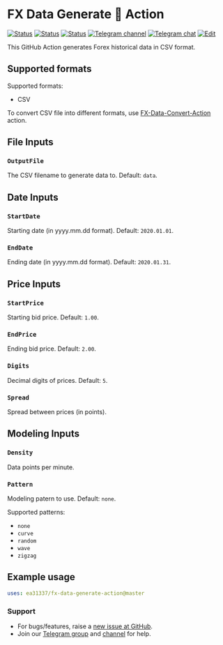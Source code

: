 # FX Data Generate 🐳 Action

<!-- markdownlint-configure-file { "MD013": { "line_length": 120 } } -->
<!-- [![Release][github-release-image]][github-release-link] -->
<!-- [![Docker image][docker-build-image]][docker-build-link] -->
[![Status][gha-image-action-master]][gha-link-action-master]
[![Status][gha-image-docker-master]][gha-link-docker-master]
[![Status][gha-image-lint-master]][gha-link-lint-master]
[![Telegram channel][tg-channel-image]][tg-channel-link]
[![Telegram chat][tg-chat-image]][tg-chat-link]
[![Edit][gitpod-image]][gitpod-link]

This GitHub Action generates Forex historical data in CSV format.

## Supported formats

Supported formats:

- CSV

To convert CSV file into different formats,
use [FX-Data-Convert-Action](https://github.com/EA31337/FX-Data-Convert-Action) action.

## File Inputs

### `OutputFile`

The CSV filename to generate data to. Default: `data`.

## Date Inputs

### `StartDate`

Starting date (in yyyy.mm.dd format). Default: `2020.01.01`.

### `EndDate`

Ending date (in yyyy.mm.dd format). Default: `2020.01.31`.

## Price Inputs

### `StartPrice`

Starting bid price. Default: `1.00`.

### `EndPrice`

Ending bid price. Default: `2.00`.

### `Digits`

Decimal digits of prices. Default: `5`.

### `Spread`

Spread between prices (in points).

## Modeling Inputs

### `Density`

Data points per minute.

### `Pattern`

Modeling patern to use. Default: `none`.

Supported patterns:

- `none`
- `curve`
- `random`
- `wave`
- `zigzag`

<!--
## Outputs

### `foo`

Foo bar.
-->

## Example usage

```yaml
uses: ea31337/fx-data-generate-action@master
```

### Support

- For bugs/features, raise a [new issue at GitHub](https://github.com/EA31337/FX-Data-Generate-Action/issues).
- Join our [Telegram group][tg-chat-link] and [channel][tg-channel-link] for help.

<!-- Named links -->

[github-release-image]: https://img.shields.io/github/release/EA31337/FX-Data-Generate-Action.svg?logo=github
[github-release-link]: https://github.com/EA31337/FX-Data-Generate-Action/releases

[tg-channel-image]: https://img.shields.io/badge/Telegram-news-0088CC.svg?logo=telegram
[tg-channel-link]: https://t.me/EA31337_News
[tg-chat-image]: https://img.shields.io/badge/Telegram-chat-0088CC.svg?logo=telegram
[tg-chat-link]: https://t.me/EA31337

[gha-link-action-master]: https://github.com/EA31337/FX-Data-Generate-Action/actions?query=workflow%3AAction+branch%3Amaster
[gha-image-action-master]: https://github.com/EA31337/FX-Data-Generate-Action/workflows/Action/badge.svg
[gha-link-docker-master]: https://github.com/EA31337/FX-Data-Generate-Action/actions?query=workflow%3ADocker+branch%3Amaster
[gha-image-docker-master]: https://github.com/EA31337/FX-Data-Generate-Action/workflows/Docker/badge.svg
[gha-link-lint-master]: https://github.com/EA31337/FX-Data-Generate-Action/actions?query=workflow%3ALint+branch%3Amaster
[gha-image-lint-master]: https://github.com/EA31337/FX-Data-Generate-Action/workflows/Lint/badge.svg

[gitpod-image]: https://img.shields.io/badge/Gitpod-ready--to--code-blue?logo=gitpod
[gitpod-link]: https://gitpod.io/#https://github.com/EA31337/FX-Data-Generate-Action
